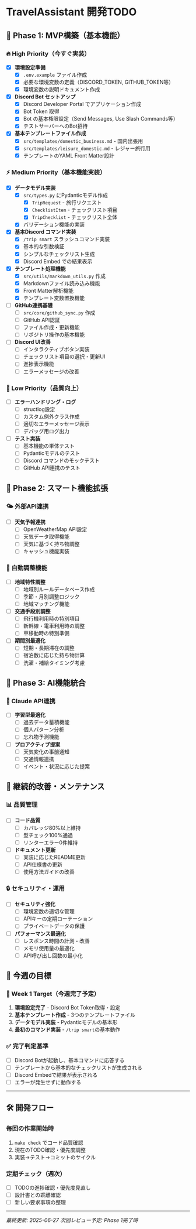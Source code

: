 # TravelAssistant 開発TODO

## 🚀 Phase 1: MVP構築（基本機能）

### 🔥 High Priority（今すぐ実装）

- [x] **環境設定準備**
  - [x] `.env.example` ファイル作成
  - [x] 必要な環境変数の定義（DISCORD_TOKEN, GITHUB_TOKEN等）
  - [x] 環境変数の説明ドキュメント作成

- [x] **Discord Bot セットアップ**
  - [x] Discord Developer Portal でアプリケーション作成
  - [x] Bot Token 取得
  - [x] Bot の基本権限設定（Send Messages, Use Slash Commands等）
  - [x] テストサーバーへのBot招待

- [x] **基本テンプレートファイル作成**
  - [x] `src/templates/domestic_business.md` - 国内出張用
  - [x] `src/templates/leisure_domestic.md` - レジャー旅行用
  - [x] テンプレートのYAML Front Matter設計

### ⚡ Medium Priority（基本機能実装）

- [x] **データモデル実装**
  - [x] `src/types.py` にPydanticモデル作成
    - [x] `TripRequest` - 旅行リクエスト
    - [x] `ChecklistItem` - チェックリスト項目
    - [x] `TripChecklist` - チェックリスト全体
  - [x] バリデーション機能の実装

- [x] **基本Discord コマンド実装**
  - [x] `/trip smart` スラッシュコマンド実装
  - [x] 基本的な引数検証
  - [x] シンプルなチェックリスト生成
  - [x] Discord Embed での結果表示

- [x] **テンプレート処理機能**
  - [x] `src/utils/markdown_utils.py` 作成
  - [x] Markdownファイル読み込み機能
  - [x] Front Matter解析機能
  - [x] テンプレート変数置換機能

- [ ] **GitHub連携基礎**
  - [ ] `src/core/github_sync.py` 作成
  - [ ] GitHub API認証
  - [ ] ファイル作成・更新機能
  - [ ] リポジトリ操作の基本機能

- [ ] **Discord UI改善**
  - [ ] インタラクティブボタン実装
  - [ ] チェックリスト項目の選択・更新UI
  - [ ] 進捗表示機能
  - [ ] エラーメッセージの改善

### 🔧 Low Priority（品質向上）

- [ ] **エラーハンドリング・ログ**
  - [ ] structlog設定
  - [ ] カスタム例外クラス作成
  - [ ] 適切なエラーメッセージ表示
  - [ ] デバッグ用ログ出力

- [ ] **テスト実装**
  - [ ] 基本機能の単体テスト
  - [ ] Pydanticモデルのテスト
  - [ ] Discord コマンドのモックテスト
  - [ ] GitHub API連携のテスト

## 🌟 Phase 2: スマート機能拡張

### 🌤️ 外部API連携

- [ ] **天気予報連携**
  - [ ] OpenWeatherMap API設定
  - [ ] 天気データ取得機能
  - [ ] 天気に基づく持ち物調整
  - [ ] キャッシュ機能実装

### 🧠 自動調整機能

- [ ] **地域特性調整**
  - [ ] 地域別ルールデータベース作成
  - [ ] 季節・月別調整ロジック
  - [ ] 地域マッチング機能

- [ ] **交通手段別調整**
  - [ ] 飛行機利用時の特別項目
  - [ ] 新幹線・電車利用時の調整
  - [ ] 車移動時の特別準備

- [ ] **期間別最適化**
  - [ ] 短期・長期滞在の調整
  - [ ] 宿泊数に応じた持ち物計算
  - [ ] 洗濯・補給タイミング考慮

## 🚀 Phase 3: AI機能統合

### 🤖 Claude API連携

- [ ] **学習型最適化**
  - [ ] 過去データ蓄積機能
  - [ ] 個人パターン分析
  - [ ] 忘れ物予測機能

- [ ] **プロアクティブ提案**
  - [ ] 天気変化の事前通知
  - [ ] 交通情報連携
  - [ ] イベント・状況に応じた提案

## 📝 継続的改善・メンテナンス

### 📊 品質管理

- [ ] **コード品質**
  - [ ] カバレッジ80%以上維持
  - [ ] 型チェック100%通過
  - [ ] リンターエラー0件維持

- [ ] **ドキュメント更新**
  - [ ] 実装に応じたREADME更新
  - [ ] API仕様書の更新
  - [ ] 使用方法ガイドの改善

### 🔒 セキュリティ・運用

- [ ] **セキュリティ強化**
  - [ ] 環境変数の適切な管理
  - [ ] APIキーの定期ローテーション
  - [ ] プライベートデータの保護

- [ ] **パフォーマンス最適化**
  - [ ] レスポンス時間の計測・改善
  - [ ] メモリ使用量の最適化
  - [ ] API呼び出し回数の最小化

## 📅 今週の目標

### 🎯 Week 1 Target（今週完了予定）

1. **環境設定完了** - Discord Bot Token取得・設定
2. **基本テンプレート作成** - 3つのテンプレートファイル
3. **データモデル実装** - Pydanticモデルの基本形
4. **最初のコマンド実装** - `/trip smart`の基本動作

### ✅ 完了判定基準

- [ ] Discord Botが起動し、基本コマンドに応答する
- [ ] テンプレートから基本的なチェックリストが生成される
- [ ] Discord Embedで結果が表示される
- [ ] エラーが発生せずに動作する

---

## 🛠️ 開発フロー

### 毎回の作業開始時

1. `make check` でコード品質確認
2. 現在のTODO確認・優先度調整
3. 実装→テスト→コミットのサイクル

### 定期チェック（週次）

- [ ] TODOの進捗確認・優先度見直し
- [ ] 設計書との乖離確認
- [ ] 新しい要求事項の整理

---

*最終更新: 2025-06-27*
*次回レビュー予定: Phase 1完了時*
